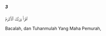 ##### 3

<span class="ayah">ٱقْرَأْ وَرَبُّكَ ٱلْأَكْرَمُ</span>

<span class="ayah_translation">Bacalah, dan Tuhanmulah Yang Maha Pemurah,</span>
